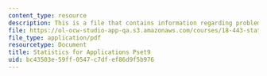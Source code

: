 ```yaml
---
content_type: resource
description: This is a file that contains information regarding problem set 9.
file: https://ol-ocw-studio-app-qa.s3.amazonaws.com/courses/18-443-statistics-for-applications-spring-2015/bc43503e59ff0547c7dfef86d9f5b976_MIT18_443S15_Pset9.pdf
file_type: application/pdf
resourcetype: Document
title: Statistics for Applications Pset9
uid: bc43503e-59ff-0547-c7df-ef86d9f5b976
---
```

